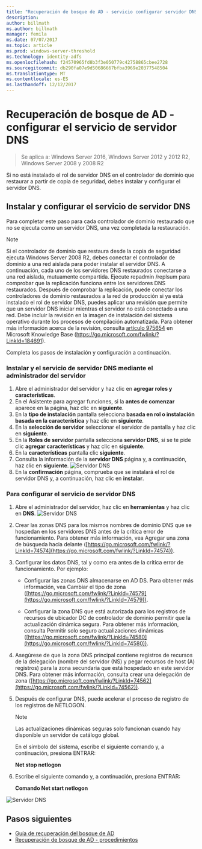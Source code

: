 ```yaml
---
title: "Recuperación de bosque de AD - servicio configurar servidor DNS"
description: 
author: billmath
ms.author: billmath
manager: femila
ms.date: 07/07/2017
ms.topic: article
ms.prod: windows-server-threshold
ms.technology: identity-adfs
ms.openlocfilehash: f24570965fd8b3f3e050779c42758865cbee2728
ms.sourcegitcommit: db290fa07e9d50686667bfba3969e20377548504
ms.translationtype: MT
ms.contentlocale: es-ES
ms.lasthandoff: 12/12/2017
---
```

# <a name="ad-forest-recovery---configuring-the-dns-server-service"></a>Recuperación de bosque de AD - configurar el servicio de servidor DNS 

>Se aplica a: Windows Server 2016, Windows Server 2012 y 2012 R2, Windows Server 2008 y 2008 R2
 
Si no está instalado el rol de servidor DNS en el controlador de dominio que restaurar a partir de copia de seguridad, debes instalar y configurar el servidor DNS.  
  

## <a name="install-and-configure-the-dns-server-service"></a>Instalar y configurar el servicio de servidor DNS  
Para completar este paso para cada controlador de dominio restaurado que no se ejecuta como un servidor DNS, una vez completada la restauración.  
  
> [!NOTE]
>  Si el controlador de dominio que restaura desde la copia de seguridad ejecuta Windows Server 2008 R2, debes conectar el controlador de dominio a una red aislada para poder instalar el servidor DNS. A continuación, cada uno de los servidores DNS restaurados conectarse a una red aislada, mutuamente compartida. Ejecute repadmin /replsum para comprobar que la replicación funciona entre los servidores DNS restaurados. Después de comprobar la replicación, puede conectar los controladores de dominio restaurados a la red de producción si ya está instalado el rol de servidor DNS, puedes aplicar una revisión que permite que un servidor DNS iniciar mientras el servidor no está conectado a una red. Debe incluir la revisión en la imagen de instalación del sistema operativo durante los procesos de compilación automatizada. Para obtener más información acerca de la revisión, consulta [artículo 975654](https://go.microsoft.com/fwlink/?LinkId=184691) en Microsoft Knowledge Base (https://go.microsoft.com/fwlink/?LinkId=184691). 

Completa los pasos de instalación y configuración a continuación.
  
### <a name="to-install-and-the-dns-server-service-using-server-manager"></a>Instalar y el servicio de servidor DNS mediante el administrador del servidor  
  
1.  Abre el administrador del servidor y haz clic en **agregar roles y características**.  
2.  En el Asistente para agregar funciones, si la **antes de comenzar** aparece en la página, haz clic en **siguiente**.  
3.  En la **tipo de instalación** pantalla selecciona **basada en rol o instalación basada en la característica** y haz clic en **siguiente**.
4.  En la **selección de servidor** seleccionar el servidor de pantalla y haz clic en **siguiente**.
5.  En la **Roles de servidor** pantalla selecciona **servidor DNS**, si se te pide clic **agregar características** y haz clic en **siguiente**.
6.  En la **características** pantalla clic **siguiente**.
7.  Consulta la información de la **servidor DNS** página y, a continuación, haz clic en **siguiente**.
![Servidor DNS](media/AD-Forest-Recovery-Configure-DNS/dns1.png)  
8.  En la **confirmación** página, comprueba que se instalará el rol de servidor DNS y, a continuación, haz clic en **instalar**.  
  
     
### <a name="to-configure-the-dns-server-service"></a>Para configurar el servicio de servidor DNS 
1.  Abre el administrador del servidor, haz clic en **herramientas** y haz clic en **DNS**.
![Servidor DNS](media/AD-Forest-Recovery-Configure-DNS/dns2.png)    
2.  Crear las zonas DNS para los mismos nombres de dominio DNS que se hospedan en los servidores DNS antes de la crítica error de funcionamiento. Para obtener más información, vea Agregar una zona de búsqueda hacia delante ([https://go.microsoft.com/fwlink/?LinkId=74574](https://go.microsoft.com/fwlink/?LinkId=74574)).  
3.  Configurar los datos DNS, tal y como era antes de la crítica error de funcionamiento. Por ejemplo:  
  
    -   Configurar las zonas DNS almacenarse en AD DS. Para obtener más información, vea Cambiar el tipo de zona ([https://go.microsoft.com/fwlink/?LinkId=74579](https://go.microsoft.com/fwlink/?LinkId=74579)).  
  
    -   Configurar la zona DNS que está autorizada para los registros de recursos de ubicador DC de controlador de dominio permitir que la actualización dinámica segura. Para obtener más información, consulta Permitir solo seguro actualizaciones dinámicas ([https://go.microsoft.com/fwlink/?LinkId=74580](https://go.microsoft.com/fwlink/?LinkId=74580)).  
  
4. Asegúrese de que la zona DNS principal contiene registros de recursos de la delegación (nombre del servidor (NS) y pegar recursos de host (A) registros) para la zona secundaria que está hospedado en este servidor DNS. Para obtener más información, consulta crear una delegación de zona ([https://go.microsoft.com/fwlink/?LinkId=74562](https://go.microsoft.com/fwlink/?LinkId=74562)).  
5. Después de configurar DNS, puede acelerar el proceso de registro de los registros de NETLOGON.  
  
    > [!NOTE]
    >  Las actualizaciones dinámicas seguras solo funcionan cuando hay disponible un servidor de catálogo global.  
  
     En el símbolo del sistema, escribe el siguiente comando y, a continuación, presiona ENTRAR:  
  
     **Net stop netlogon**  
  
6. Escribe el siguiente comando y, a continuación, presiona ENTRAR:  
  
     **Comando Net start netlogon**  

![Servidor DNS](media/AD-Forest-Recovery-Configure-DNS/dns3.png)  

## <a name="next-steps"></a>Pasos siguientes

- [Guía de recuperación del bosque de AD](AD-Forest-Recovery-Guide.md)
- [Recuperación de bosque de AD - procedimientos](AD-Forest-Recovery-Procedures.md)
